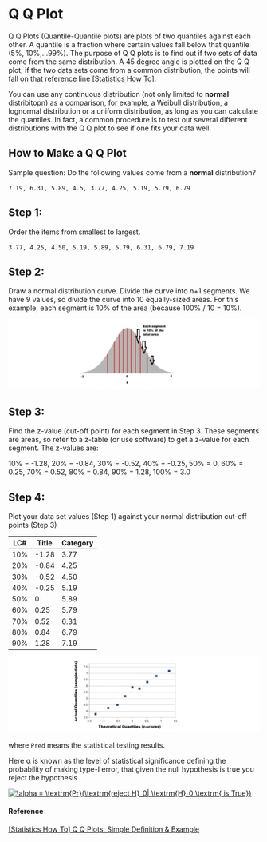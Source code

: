 
# Q Q Plot

Q Q Plots (Quantile-Quantile plots) are plots of two quantiles against each other. A quantile is a fraction where certain values fall below that quantile (5%, 10%,...99%). The purpose of Q Q plots is to find out if two sets of data come from the same distribution. A 45 degree angle is plotted on the Q Q plot; if the two data sets come from a common distribution, the points will fall on that reference line [[Statistics How To]][Q Q Plots: Simple Definition & Example].

 You can use any continuous distribution (not only limited to **normal** distribitopn) as a comparison, for example, a Weibull distribution, a lognormal distribution or a uniform distribution, as long as you can calculate the quantiles. In fact, a common procedure is to test out several different distributions with the Q Q plot to see if one fits your data well.

## How to Make a Q Q Plot

Sample question: Do the following values come from a **normal** distribution?

    7.19, 6.31, 5.89, 4.5, 3.77, 4.25, 5.19, 5.79, 6.79


## Step 1: 
Order the items from smallest to largest.

    3.77, 4.25, 4.50, 5.19, 5.89, 5.79, 6.31, 6.79, 7.19

## Step 2: 
Draw a normal distribution curve. Divide the curve into n+1 segments. We have 9 values, so divide the curve into 10 equally-sized areas. For this example, each segment is 10% of the area (because 100% / 10 = 10%).

![](images/q_q_plot_step_2.png)

## Step 3: 
Find the z-value (cut-off point) for each segment in Step 3. These segments are areas, so refer to a z-table (or use software) to get a z-value for each segment.
The z-values are:

   10% = -1.28, 20% = -0.84, 30% = -0.52, 40% = -0.25, 50% = 0, 
   60% = 0.25, 70% = 0.52, 80% = 0.84, 90% = 1.28, 100% = 3.0

## Step 4: 
Plot your data set values (Step 1) against your normal distribution cut-off points (Step 3)

| LC# | Title | Category | 
| --- | --- | --- | 
| 10% | -1.28 | 3.77 |
| 20% | -0.84 | 4.25 | 
| 30% | -0.52 | 4.50 | 
| 40% | -0.25 | 5.19 | 
| 50% | 0 | 5.89 |
| 60% | 0.25 | 5.79 |
| 70% | 0.52 | 6.31 |
| 80% | 0.84 | 6.79 |
| 90% | 1.28 | 7.19 |

![](images/q_q_plot_step_4.png)




where `Pred` means the statistical testing results. 

Here α is known as the level of statistical significance defining the probability of making type-I error, that given the null hypothesis is true you reject the hypothesis

<a href="https://www.codecogs.com/eqnedit.php?latex=\alpha&space;=&space;\textrm{Pr}(\textrm{reject&space;H}_0|&space;\textrm{H}_0&space;\textrm{&space;is&space;True})" target="_blank"><img src="https://latex.codecogs.com/gif.latex?\alpha&space;=&space;\textrm{Pr}(\textrm{reject&space;H}_0|&space;\textrm{H}_0&space;\textrm{&space;is&space;True})" title="\alpha = \textrm{Pr}(\textrm{reject H}_0| \textrm{H}_0 \textrm{ is True})" /></a> 




#### Reference

[Q Q Plots: Simple Definition & Example]: https://www.statisticshowto.com/q-q-plots/
[[Statistics How To] Q Q Plots: Simple Definition & Example](https://www.statisticshowto.com/q-q-plots/)






